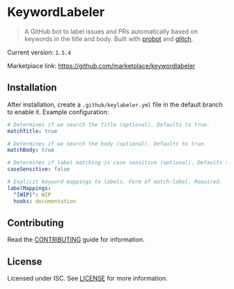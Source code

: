 # KeywordLabeler

> A GitHub bot to label issues and PRs automatically based on keywords in the title and body. Built with [probot](https://github.com/probot/probot) and [glitch](https://glitch.com).

Current version: `1.5.4`

Marketplace link: https://github.com/marketplace/keywordlabeler

## Installation

After installation, create a `.github/keylabeler.yml` file in the default branch to enable it.
Example configuration:

```yml
# Determines if we search the title (optional). Defaults to true.
matchTitle: true

# Determines if we search the body (optional). Defaults to true.
matchBody: true

# Determines if label matching is case sensitive (optional). Defaults to true.
caseSensitive: false

# Explicit keyword mappings to labels. Form of match:label. Required.
labelMappings:
  "[WIP]": WIP
  hooks: documentation
```

## Contributing

Read the [CONTRIBUTING](CONTRIBUTING.md) guide for information.

## License

Licensed under ISC. See [LICENSE](LICENSE) for more information.
